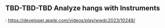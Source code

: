 ## TBD-TBD-TBD Analyze hangs with Instruments

: https://developer.apple.com/videos/play/wwdc2023/10248/